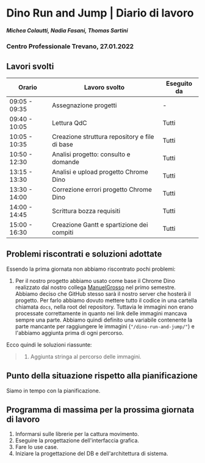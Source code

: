 # Dino Run and Jump | Diario di lavoro
##### Michea Colautti, Nadia Fasani, Thomas Sartini
### Centro Professionale Trevano, 27.01.2022

## Lavori svolti


|Orario         |Lavoro svolto                                     |Eseguito da        |
|---------------|------------------------------------------------- |-------------------|
| 09:05 - 09:35 | Assegnazione progetti                            | -                 |
| 09:40 - 10:05 | Lettura QdC                                      | Tutti             |
| 10:05 - 10:35 | Creazione struttura repository e file di base     | Tutti             |
| 10:50 - 12:30 | Analisi progetto: consulto e domande             | Tutti             |
| 13:15 - 13:30 | Analisi e upload progetto Chrome Dino            | Tutti             |
| 13:30 - 14:00 | Correzione errori progetto Chrome Dino           | Tutti             |
| 14:00 - 14:45 | Scrittura bozza requisiti                        | Tutti             |
| 15:00 - 16:30 | Creazione Gantt e spartizione dei compiti        | Tutti             |

##  Problemi riscontrati e soluzioni adottate

Essendo la prima giornata non abbiamo riscontrato pochi problemi:

1. Per il nostro progetto abbiamo usato come base il Chrome Dino realizzato dal nostro collega [ManuelGrosso](https://github.com/ManuelGrosso/ChromeDinoHotseat) nel primo semestre. Abbiamo deciso che GitHub stesso sarà il nostro server che hosterà il progetto. Per farlo abbiamo dovuto mettere tutto il codice in una cartella chiamata `docs`, nella root del repository. Tuttavia le immagini non erano processate correttamente in quanto nei link delle immagini mancava sempre una parte. Abbiamo quindi definito una variabile contenente la parte mancante per raggiungere le immagini (`"/dino-run-and-jump/"`) e l'abbiamo aggiunta prima di ogni percorso.

Ecco quindi le soluzioni riassunte:

>1. Aggiunta stringa al percorso delle immagini. 


##  Punto della situazione rispetto alla pianificazione
Siamo in tempo con la pianificazione.

## Programma di massima per la prossima giornata di lavoro
1. Informarsi sulle librerie per la cattura movimento.
2. Eseguire la progettazione dell'interfaccia grafica.
3. Fare lo use case.
4. Iniziare la progettazione del DB e dell'architettura di sistema.
